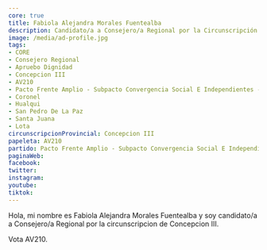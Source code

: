 ```yaml
---
core: true
title: Fabiola Alejandra Morales Fuentealba
description: Candidato/a a Consejero/a Regional por la Circunscripción de Concepcion III
image: /media/ad-profile.jpg
tags:
- CORE
- Consejero Regional
- Apruebo Dignidad
- Concepcion III
- AV210
- Pacto Frente Amplio - Subpacto Convergencia Social E Independientes - Independientes
- Coronel
- Hualqui
- San Pedro De La Paz
- Santa Juana
- Lota
circunscripcionProvincial: Concepcion III
papeleta: AV210
partido: Pacto Frente Amplio - Subpacto Convergencia Social E Independientes - Independientes
paginaWeb:
facebook:
twitter:
instagram:
youtube:
tiktok:
---
```

Hola, mi nombre es Fabiola Alejandra Morales Fuentealba y soy candidato/a a Consejero/a Regional por la circunscripcion de Concepcion III.

Vota AV210.